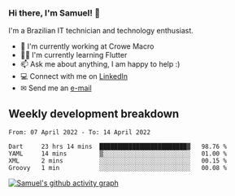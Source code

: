 ### Hi there, I'm Samuel! 👋

I'm a Brazilian IT technician and technology enthusiast.

- 🏢 I'm currently working at Crowe Macro
- 👨‍💻 I'm currently learning Flutter
- 📫 Ask me about anything, I am happy to help :)
- 💻 Connect with me on [LinkedIn](https://www.linkedin.com/in/samuel-s-marques/)
- ✉ Send me an [e-mail](mailto:samuel.s.marques@protonmail.com)

## Weekly development breakdown
<!--START_SECTION:waka-->

```text
From: 07 April 2022 - To: 14 April 2022

Dart     23 hrs 14 mins  ████████████████████████▓   98.76 %
YAML     14 mins         ▒░░░░░░░░░░░░░░░░░░░░░░░░   01.00 %
XML      2 mins          ░░░░░░░░░░░░░░░░░░░░░░░░░   00.15 %
Groovy   1 min           ░░░░░░░░░░░░░░░░░░░░░░░░░   00.08 %
```

<!--END_SECTION:waka-->

[![Samuel's github activity graph](https://activity-graph.herokuapp.com/graph?username=samuel-s-marques&theme=react-dark)](https://github.com/samuel-s-marques)
